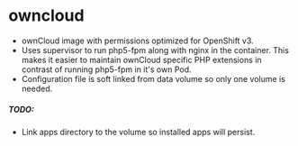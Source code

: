 # owncloud

- ownCloud image with permissions optimized for OpenShift v3. 
- Uses supervisor to run php5-fpm along with nginx in the container. This makes it easier to maintain ownCloud specific PHP extensions in contrast of running php5-fpm in it's own Pod.
- Configuration file is soft linked from data volume so only one volume is needed.

##### TODO:
- Link apps directory to the volume so installed apps will persist.

